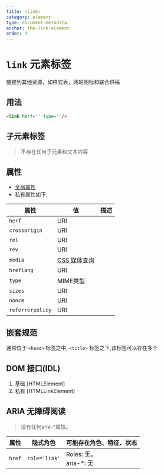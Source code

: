 ```yaml
---
title: <link>
category: element
type: document-metadata
anchor: the-link-element
order: 4
---
```


# `link` 元素标签

链接到其他资源，如样式表，网站图标和联合供稿

## 用法

```html
<link herf='' type=''/>
```

## 子元素标签

> 不存在任何子元素和文本内容

## 属性

* [全局属性](/front-end/HTML/attribute#anchor-全局属性)
* 私有属性如下:

| 属性 | 值 | 描述 |
| --- | --- |--- |
| `herf` | URl | |
| `crossorigin` | URl | |
| `rel` | URl | |
| `rev` | URl | |
| `media` | [CSS 媒体查询]() | |
| `hreflang` | URl | |
| `type` | MIME类型 | |
| `sizes` | URl | |
| `nonce` | URl | |
| `referrerpolicy` | URl | |

## 嵌套规范

通常位于 `<head>` 标签之中, `<title>` 标签之下,该标签可以存在多个

## DOM 接口(IDL)

1. 基础 [HTMLElement]
1. 私有 [HTMLLinkElement]

## ARIA 无障碍阅读

>没有任何aria-*属性。

| 属性 | 隐式角色 | 可能存在角色、特征、状态 |
| ---- | ---- | ---- |
| `href` | `role='link'` | Roles: 无。 <br> aria-*: 无 |

